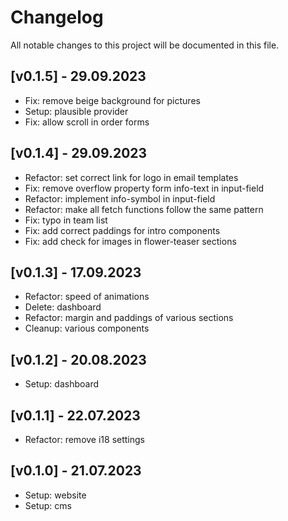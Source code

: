 # Changelog

All notable changes to this project will be documented in this file.

## [v0.1.5] - 29.09.2023
- Fix: remove beige background for pictures
- Setup: plausible provider
- Fix: allow scroll in order forms

## [v0.1.4] - 29.09.2023
- Refactor: set correct link for logo in email templates
- Fix: remove overflow property form info-text in input-field
- Refactor: implement info-symbol in input-field
- Refactor: make all fetch functions follow the same pattern
- Fix: typo in team list
- Fix: add correct paddings for intro components
- Fix: add check for images in flower-teaser sections

## [v0.1.3] - 17.09.2023
- Refactor: speed of animations
- Delete: dashboard
- Refactor: margin and paddings of various sections
- Cleanup: various components

## [v0.1.2] - 20.08.2023
- Setup: dashboard

## [v0.1.1] - 22.07.2023
- Refactor: remove i18 settings

## [v0.1.0] - 21.07.2023
- Setup: website
- Setup: cms